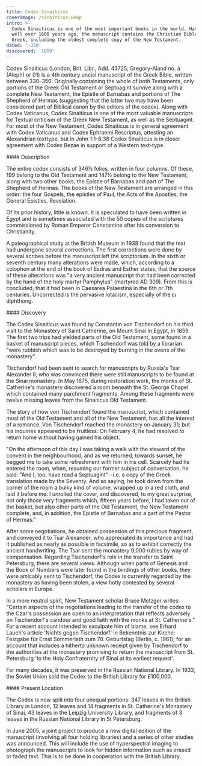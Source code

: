 ```yaml
---
title: Codex Sinaiticus
coverImage: /sinaiticus.webp
intro: >-
  Codex Sinaiticus is one of the most important books in the world. Handwritten
  well over 1600 years ago, the manuscript contains the Christian Bible in
  Greek, including the oldest complete copy of the New Testament.
dated: '-350'
discovered: '1859'
---
```


Codex Sinaiticus (London, Brit. Libr., Add. 43725; Gregory-Aland no. à (Aleph) or 01) is a 4th century uncial manuscript of the Greek Bible, written between 330–350. Originally containing the whole of both Testaments, only portions of the Greek Old Testament or Septuagint survive along with a complete New Testament, the Epistle of Barnabas and portions of The Shepherd of Hermas (suggesting that the latter two may have been considered part of Biblical canon by the editors of the codex). Along with Codex Vaticanus, Codex Sinaiticus is one of the most valuable manuscripts for Textual criticism of the Greek New Testament, as well as the Septuagint. For most of the New Testament, Codex Sinaiticus is in general agreement with Codex Vaticanus and Codex Ephraemi Rescriptus, attesting an Alexandrian texttype, but in John 1:1-8:38 Codex Sinaiticus is in closer agreement with Codex Bezae in support of a Western text-type.

\#### Description

The entire codex consists of 346½ folios, written in four columns. Of these, 199 belong to the Old Testament and 147½ belong to the New Testament, along with two other books, the Epistle of Barnabas and part of The Shepherd of Hermas. The books of the New Testament are arranged in this order: the four Gospels, the epistles of Paul, the Acts of the Apostles, the General Epistles, Revelation.

Of its prior history, little is known. It is speculated to have been written in Egypt and is sometimes associated with the 50 copies of the scriptures commissioned by Roman Emperor Constantine after his conversion to Christianity.

A paleographical study at the British Museum in 1938 found that the text had undergone several corrections. The first corrections were done by several scribes before the manuscript left the scriptorium. In the sixth or seventh century many alterations were made, which, according to a colophon at the end of the book of Esdras and Esther states, that the source of these alterations was "a very ancient manuscript that had been corrected by the hand of the holy martyr Pamphylus" (martyred AD 309). From this is concluded, that it had been in Caesarea Palaestina in the 6th or 7th centuries. Uncorrected is the pervasive iotacism, especially of the ει diphthong.

\#### Discovery

The Codex Sinaiticus was found by Constantin von Tischendorf on his third visit to the Monastery of Saint Catherine, on Mount Sinai in Egypt, in 1859. The first two trips had yielded parts of the Old Testament, some found in a basket of manuscript pieces, which Tischendorf was told by a librarian "were rubbish which was to be destroyed by burning in the ovens of the monastery".

Tischendorf had been sent to search for manuscripts by Russia's Tsar Alexander II, who was convinced there were still manuscripts to be found at the Sinai monastery. In May 1875, during restoration work, the monks of St. Catherine's monastery discovered a room beneath the St. George Chapel which contained many parchment fragments. Among these fragments were twelve missing leaves from the Sinaiticus Old Testament.

The story of how von Tischendorf found the manuscript, which contained most of the Old Testament and all of the New Testament, has all the interest of a romance. Von Tischendorf reached the monastery on January 31; but his inquiries appeared to be fruitless. On February 4, he had resolved to return home without having gained his object.

"On the afternoon of this day I was taking a walk with the steward of the convent in the neighbourhood, and as we returned, towards sunset, he begged me to take some refreshment with him in his cell. Scarcely had he entered the room, when, resuming our former subject of conversation, he said: "And I, too, have read a Septuagint"--i.e. a copy of the Greek translation made by the Seventy. And so saying, he took down from the corner of the room a bulky kind of volume, wrapped up in a red cloth, and laid it before me. I unrolled the cover, and discovered, to my great surprise, not only those very fragments which, fifteen years before, I had taken out of the basket, but also other parts of the Old Testament, the New Testament complete, and, in addition, the Epistle of Barnabas and a part of the Pastor of Hermas."

After some negotiations, he obtained possession of this precious fragment, and conveyed it to Tsar Alexander, who appreciated its importance and had it published as nearly as possible in facsimile, so as to exhibit correctly the ancient handwriting. The Tsar sent the monastery 9,000 rubles by way of compensation. Regarding Tischendorf's role in the transfer to Saint Petersburg, there are several views. Although when parts of Genesis and the Book of Numbers were later found in the bindings of other books, they were amicably sent to Tischendorf, the Codex is currently regarded by the monastery as having been stolen, a view hotly contested by several scholars in Europe.

 In a more neutral spirit, New Testament scholar Bruce Metzger writes: "Certain aspects of the negotiations leading to the transfer of the codex to the Czar's possession are open to an interpretation that reflects adversely on Tischendorf's candour and good faith with the monks at St. Catherine's." For a recent account intended to exculpate him of blame, see Erhard Lauch's article 'Nichts gegen Tischendorf' in Bekenntnis zur Kirche: Festgabe für Ernst Sommerlath zum 70. Geburtstag (Berlin, c. 1961); for an account that includes a hitherto unknown receipt given by Tischendorf to the authorities at the monastery promising to return the manuscript from St. Petersburg 'to the Holy Confraternity of Sinai at its earliest request'.

For many decades, it was preserved in the Russian National Library. In 1933, the Soviet Union sold the Codex to the British Library for £100,000.

\#### Present Location

The Codex is now split into four unequal portions: 347 leaves in the British Library in London, 12 leaves and 14 fragments in St. Catherine's Monastery of Sinai, 43 leaves in the Leipzig University Library, and fragments of 3 leaves in the Russian National Library in St Petersburg.

In June 2005, a joint project to produce a new digital edition of the manuscript (involving all four holding libraries) and a series of other studies was announced. This will include the use of hyperspectral imaging to photograph the manuscripts to look for hidden information such as erased or faded text. This is to be done in cooperation with the British Library.
